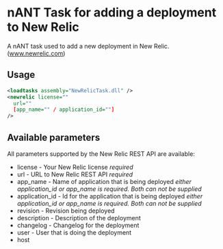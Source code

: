 nANT Task for adding a deployment to New Relic
==============================================

A nANT task used to add a new deployment in New Relic. (www.newrelic.com)

Usage
-----
```xml
<loadtasks assembly="NewRelicTask.dll" />
<newrelic license=""
  url=""
  [app_name="" / application_id=""]
/>
```

Available parameters
--------------------
All parameters supported by the New Relic REST API are available:
* license - Your New Relic license *required*
* url - URL to New Relic REST API *required*
* app_name - Name of application that is being deployed *either application_id or app_name is required. Both can not be supplied*
* application_id - Id for the application that is being deployed *either application_id or app_name is required. Both can not be supplied*
* revision - Revision being deployed
* description - Description of the deployment
* changelog - Changelog for the deployment
* user - User that is doing the deployment
* host


